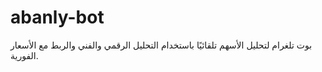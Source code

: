 # abanly-bot

بوت تلغرام لتحليل الأسهم تلقائيًا باستخدام التحليل الرقمي والفني والربط مع الأسعار الفورية.